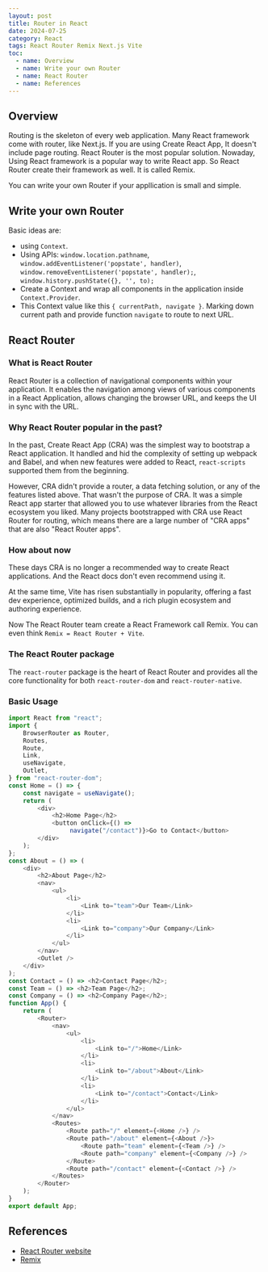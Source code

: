 ```yaml
---
layout: post
title: Router in React
date: 2024-07-25
category: React
tags: React Router Remix Next.js Vite
toc:
  - name: Overview
  - name: Write your own Router 
  - name: React Router
  - name: References
---
```


## Overview

Routing is the skeleton of every web application. Many React framework come with router, like Next.js. 
If you are using Create React App, It doesn't include page routing. React Router is the most popular solution.
Nowaday, Using React framework is a popular way to write React app. So React Router create their framework as well. It is called Remix.

You can write your own Router if your appllication is small and simple. 

## Write your own Router

Basic ideas are: 
- using `Context`. 
- Using APIs: `window.location.pathname`, `window.addEventListener('popstate', handler)`, `window.removeEventListener('popstate', handler);`, `window.history.pushState({}, '', to);`
- Create a Context and wrap all components in the application inside `Context.Provider`. 
- This Context value like this `{ currentPath, navigate }`. Marking down current path and provide function `navigate` to route to next URL.

## React Router

### What is React Router
React Router is a collection of navigational components within your application. It enables the navigation among views of various components in a React Application, allows changing the browser URL, and keeps the UI in sync with the URL.

### Why React Router popular in the past?
In the past, Create React App (CRA) was the simplest way to bootstrap a React application. It handled and hid the complexity of setting up webpack and Babel, and when new features were added to React, `react-scripts` supported them from the beginning.

However, CRA didn't provide a router, a data fetching solution, or any of the features listed above. That wasn't the purpose of CRA. It was a simple React app starter that allowed you to use whatever libraries from the React ecosystem you liked. Many projects bootstrapped with CRA use React Router for routing, which means there are a large number of "CRA apps" that are also "React Router apps".

### How about now
These days CRA is no longer a recommended way to create React applications. And the React docs don't even recommend using it.

At the same time, Vite has risen substantially in popularity, offering a fast dev experience, optimized builds, and a rich plugin ecosystem and authoring experience.

Now The React Router team create a React Framework call Remix. You can even think `Remix = React Router + Vite`.

### The React Router package
The `react-router` package is the heart of React Router and provides all the core functionality for both `react-router-dom` and `react-router-native`.

### Basic Usage
```js
import React from "react";
import {
    BrowserRouter as Router,
    Routes,
    Route,
    Link,
    useNavigate,
    Outlet,
} from "react-router-dom";
const Home = () => {
    const navigate = useNavigate();
    return (
        <div>
            <h2>Home Page</h2>
            <button onClick={() =>
                 navigate("/contact")}>Go to Contact</button>
        </div>
    );
};
const About = () => (
    <div>
        <h2>About Page</h2>
        <nav>
            <ul>
                <li>
                    <Link to="team">Our Team</Link>
                </li>
                <li>
                    <Link to="company">Our Company</Link>
                </li>
            </ul>
        </nav>
        <Outlet />
    </div>
);
const Contact = () => <h2>Contact Page</h2>;
const Team = () => <h2>Team Page</h2>;
const Company = () => <h2>Company Page</h2>;
function App() {
    return (
        <Router>
            <nav>
                <ul>
                    <li>
                        <Link to="/">Home</Link>
                    </li>
                    <li>
                        <Link to="/about">About</Link>
                    </li>
                    <li>
                        <Link to="/contact">Contact</Link>
                    </li>
                </ul>
            </nav>
            <Routes>
                <Route path="/" element={<Home />} />
                <Route path="/about" element={<About />}>
                    <Route path="team" element={<Team />} />
                    <Route path="company" element={<Company />} />
                </Route>
                <Route path="/contact" element={<Contact />} />
            </Routes>
        </Router>
    );
}
export default App;
```

## References

- [React Router website](https://reactrouter.com/)
- [Remix](https://remix.run/)